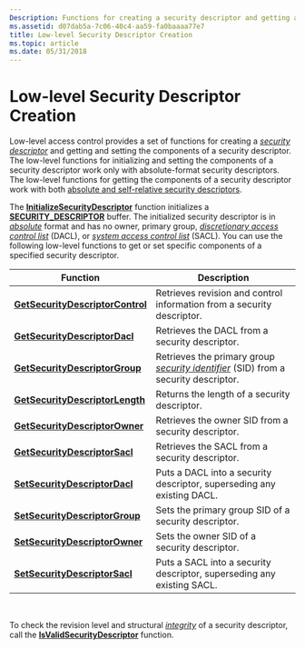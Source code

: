 ```yaml
---
Description: Functions for creating a security descriptor and getting and setting the components of a security descriptor.
ms.assetid: d07dab5a-7c06-40c4-aa59-fa0baaaa77e7
title: Low-level Security Descriptor Creation
ms.topic: article
ms.date: 05/31/2018
---
```


# Low-level Security Descriptor Creation

Low-level access control provides a set of functions for creating a [*security descriptor*](https://docs.microsoft.com/windows/desktop/SecGloss/s-gly) and getting and setting the components of a security descriptor. The low-level functions for initializing and setting the components of a security descriptor work only with absolute-format security descriptors. The low-level functions for getting the components of a security descriptor work with both [absolute and self-relative security descriptors](absolute-and-self-relative-security-descriptors.md).

The [**InitializeSecurityDescriptor**](https://msdn.microsoft.com/library/Aa378863(v=VS.85).aspx) function initializes a [**SECURITY\_DESCRIPTOR**](/windows/desktop/api/Winnt/ns-winnt-security_descriptor) buffer. The initialized security descriptor is in [*absolute*](https://docs.microsoft.com/windows/desktop/SecGloss/a-gly) format and has no owner, primary group, [*discretionary access control list*](https://docs.microsoft.com/windows/desktop/SecGloss/d-gly) (DACL), or [*system access control list*](https://docs.microsoft.com/windows/desktop/SecGloss/s-gly) (SACL). You can use the following low-level functions to get or set specific components of a specified security descriptor.



| Function                                                             | Description                                                                                                                                                               |
|----------------------------------------------------------------------|---------------------------------------------------------------------------------------------------------------------------------------------------------------------------|
| [**GetSecurityDescriptorControl**](https://msdn.microsoft.com/library/Aa446647(v=VS.85).aspx) | Retrieves revision and control information from a security descriptor.                                                                                                    |
| [**GetSecurityDescriptorDacl**](https://msdn.microsoft.com/library/Aa446648(v=VS.85).aspx)       | Retrieves the DACL from a security descriptor.                                                                                                                            |
| [**GetSecurityDescriptorGroup**](https://msdn.microsoft.com/library/Aa446649(v=VS.85).aspx)     | Retrieves the primary group [*security identifier*](https://docs.microsoft.com/windows/desktop/SecGloss/s-gly) (SID) from a security descriptor. |
| [**GetSecurityDescriptorLength**](https://msdn.microsoft.com/library/Aa446650(v=VS.85).aspx)   | Returns the length of a security descriptor.                                                                                                                              |
| [**GetSecurityDescriptorOwner**](https://msdn.microsoft.com/library/Aa446651(v=VS.85).aspx)     | Retrieves the owner SID from a security descriptor.                                                                                                                       |
| [**GetSecurityDescriptorSacl**](https://msdn.microsoft.com/library/Aa446653(v=VS.85).aspx)       | Retrieves the SACL from a security descriptor.                                                                                                                            |
| [**SetSecurityDescriptorDacl**](https://msdn.microsoft.com/library/Aa379583(v=VS.85).aspx)       | Puts a DACL into a security descriptor, superseding any existing DACL.                                                                                                    |
| [**SetSecurityDescriptorGroup**](https://msdn.microsoft.com/library/Aa379584(v=VS.85).aspx)     | Sets the primary group SID of a security descriptor.                                                                                                                      |
| [**SetSecurityDescriptorOwner**](https://msdn.microsoft.com/library/Aa379585(v=VS.85).aspx)     | Sets the owner SID of a security descriptor.                                                                                                                              |
| [**SetSecurityDescriptorSacl**](https://msdn.microsoft.com/library/Aa379587(v=VS.85).aspx)       | Puts a SACL into a security descriptor, superseding any existing SACL.                                                                                                    |



 

To check the revision level and structural [*integrity*](https://docs.microsoft.com/windows/desktop/SecGloss/i-gly) of a security descriptor, call the [**IsValidSecurityDescriptor**](https://msdn.microsoft.com/library/Aa379147(v=VS.85).aspx) function.

 

 



